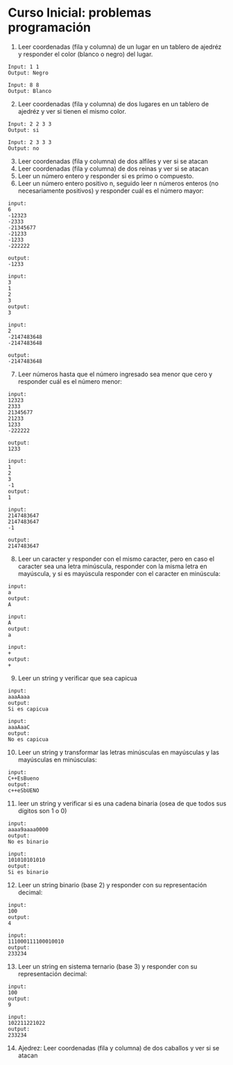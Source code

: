 # Curso Inicial: problemas programación
1. Leer coordenadas (fila y columna) de un lugar en un tablero de ajedréz y responder el color (blanco o negro) del lugar.
```
Input: 1 1
Output: Negro
```
```
Input: 8 8 
Output: Blanco
```
2. Leer coordenadas (fila y columna) de dos lugares en un tablero de ajedréz y ver si tienen el mismo color.
```
Input: 2 2 3 3
Output: si
```
```
Input: 2 3 3 3
Output: no
```
3. Leer coordenadas (fila y columna) de dos alfiles y ver si se atacan
4. Leer coordenadas (fila y columna) de dos reinas y ver si se atacan
5. Leer un número entero y responder si es primo o compuesto.
6. Leer un número entero positivo n, seguido leer n números enteros (no necesariamente positivos) y responder cuál es el número mayor:
```
input:
6
-12323
-2333
-21345677
-21233
-1233
-222222

output:
-1233
```
```
input:
3
1
2
3
output:
3
```
```
input:
2
-2147483648
-2147483648

output:
-2147483648
```

7. Leer números hasta que el número ingresado sea menor que cero y responder cuál es el número menor:
```
input:
12323
2333
21345677
21233
1233
-222222

output:
1233
```
```
input:
1
2
3
-1
output:
1
```
```
input:
2147483647
2147483647
-1

output:
2147483647
```

8. Leer un caracter y responder con el mismo caracter, pero en caso el caracter sea una letra minúscula, responder con la misma letra en mayúscula, y si es mayúscula responder con el caracter en minúscula:
```
input:
a
output:
A
```
```
input:
A
output:
a
```
```
input:
+
output:
+
```

9. Leer un string y verificar que sea capicua
```
input:
aaaAaaa
output:
Si es capicua
```
```
input:
aaaAaaC
output:
No es capicua
```
10. Leer un string y transformar las letras minúsculas en mayúsculas y las mayúsculas en minúsculas:
```
input:
C++EsBueno
output:
c++eSbUENO
```
11. leer un string y verificar si es una cadena binaria (osea de que todos sus dígitos son 1 o 0)
```
input:
aaaa9aaaa0000
output:
No es binario
```
```
input:
101010101010
output:
Si es binario
```
12. Leer un string binario (base 2) y responder con su representación decimal:
```
input:
100
output:
4
```
```
input:
111000111100010010
output:
233234
```

13. Leer un string en sistema ternario (base 3) y responder con su representación decimal:
```
input:
100
output:
9
```
```
input:
102211221022
output:
233234
```

14. Ajedrez: Leer coordenadas (fila y columna) de dos caballos y ver si se atacan
